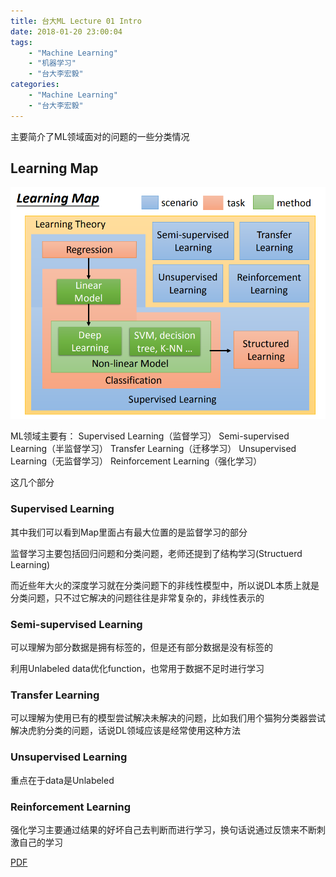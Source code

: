 ```yaml
---
title: 台大ML Lecture 01 Intro
date: 2018-01-20 23:00:04
tags: 
    - "Machine Learning"
    - "机器学习"
    - "台大李宏毅"
categories: 
    - "Machine Learning"
    - "台大李宏毅"
---
```

主要简介了ML领域面对的问题的一些分类情况

<!--more-->

## Learning Map
![Learning Map](台大ML-Lecture-01-Intro/Learning_Map.png)

ML领域主要有：
Supervised Learning（监督学习）
Semi-supervised Learning（半监督学习）
Transfer Learning（迁移学习）
Unsupervised Learning（无监督学习）
Reinforcement Learning（强化学习）

这几个部分

### Supervised Learning
其中我们可以看到Map里面占有最大位置的是监督学习的部分

监督学习主要包括回归问题和分类问题，老师还提到了结构学习(Structuerd Learning)

而近些年大火的深度学习就在分类问题下的非线性模型中，所以说DL本质上就是分类问题，只不过它解决的问题往往是非常复杂的，非线性表示的

### Semi-supervised Learning
可以理解为部分数据是拥有标签的，但是还有部分数据是没有标签的

利用Unlabeled data优化function，也常用于数据不足时进行学习

### Transfer Learning
可以理解为使用已有的模型尝试解决未解决的问题，比如我们用个猫狗分类器尝试解决虎豹分类的问题，话说DL领域应该是经常使用这种方法

### Unsupervised Learning
重点在于data是Unlabeled

### Reinforcement Learning
强化学习主要通过结果的好坏自己去判断而进行学习，换句话说通过反馈来不断刺激自己的学习

[PDF](http://speech.ee.ntu.edu.tw/~tlkagk/courses/ML_2017_2/Lecture/introduction.pdf)